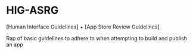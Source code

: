 # HIG-ASRG
[Human Interface Guidelines] + [App Store Review Guidelines]

Rap of basic guidelines to adhere to when attempting to build and publish an app
